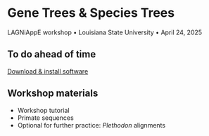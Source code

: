 # Gene Trees & Species Trees

LAGNiAppE workshop &#8226; Louisiana State University &#8226; April 24, 2025

## To do ahead of time

[Download & install software](software_info.md)

## Workshop materials

* Workshop tutorial
* Primate sequences
* Optional for further practice: *Plethodon* alignments
